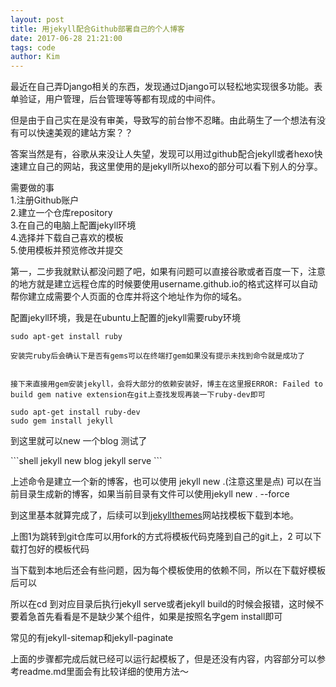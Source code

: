 ```yaml
---
layout: post
title: 用jekyll配合Github部署自己的个人博客
date: 2017-06-28 21:21:00
tags: code
author: Kim
---
```


<p>最近在自己弄Django相关的东西，发现通过Django可以轻松地实现很多功能。表单验证，用户管理，后台管理等等都有现成的中间件。</p>

<p>但是由于自己实在是没有审美，导致写的前台惨不忍睹。由此萌生了一个想法有没有可以快速美观的建站方案？？</p>

<p>答案当然是有，谷歌从来没让人失望，发现可以用过github配合jekyll或者hexo快速建立自己的网站，我这里使用的是jekyll所以hexo的部分可以看下别人的分享。</p>
<p>需要做的事<br>1.注册Github账户<br>2.建立一个仓库repository<br>3.在自己的电脑上配置jekyll环境<br>4.选择并下载自己喜欢的模板<br>5.使用模板并预览修改并提交</p>
<p>第一，二步我就默认都没问题了吧，如果有问题可以直接谷歌或者百度一下，注意的地方就是建立远程仓库的时候要使用username.github.io的格式这样可以自动帮你建立成需要个人页面的仓库并将这个地址作为你的域名。</p>
<p>配置jekyll环境，我是在ubuntu上配置的jekyll需要ruby环境</p>

```shell
sudo apt-get install ruby

安装完ruby后会确认下是否有gems可以在终端打gem如果没有提示未找到命令就是成功了


接下来直接用gem安装jekyll，会将大部分的依赖安装好，博主在这里报ERROR: Failed to build gem native extension在git上查找发现再装一下ruby-dev即可

sudo apt-get install ruby-dev
sudo gem install jekyll 

```
<p>到这里就可以new 一个blog 测试了</p>
```shell
jekyll new blog
jekyll serve 
```
<p>上述命令是建立一个新的博客，也可以使用 jekyll new .(注意这里是点) 可以在当前目录生成新的博客，如果当前目录有文件可以使用jekyll new . --force</p>
<p>到这里基本就算完成了，后续可以到<a href="http://jekyllthemes.org/">jekyllthemes</a>网站找模板下载到本地。</p>
<amp-img src="assets/images/net_pic.jpg" alt="Download" height="400" width="652"></amp-img>
<p>上图1为跳转到git仓库可以用fork的方式将模板代码克隆到自己的git上，2 可以下载打包好的模板代码</p>
<p>当下载到本地后还会有些问题，因为每个模板使用的依赖不同，所以在下载好模板后可以</p>
<p>所以在cd 到对应目录后执行jekyll serve或者jekyll build的时候会报错，这时候不要着急首先看看是不是缺少某个组件，如果是按照名字gem install即可</p>
<p>常见的有jekyll-sitemap和jekyll-paginate</p>
<p>上面的步骤都完成后就已经可以运行起模板了，但是还没有内容，内容部分可以参考readme.md里面会有比较详细的使用方法～</p>



